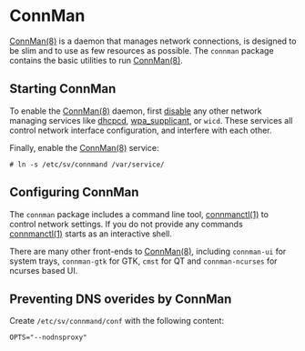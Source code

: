 # ConnMan

[ConnMan(8)](https://man.voidlinux.org/connman.8/) is a daemon that manages
network connections, is designed to be slim and to use as few resources as
possible. The `connman` package contains the basic utilities to run
[ConnMan(8)](https://man.voidlinux.org/connman.8/).

## Starting ConnMan

To enable the [ConnMan(8)](https://man.voidlinux.org/connman.8/) daemon, first
[disable](../services/index.md) any other network managing services like
[dhcpcd](dhcpcd.md), [wpa_supplicant](wpa_supplicant.md), or `wicd`. These
services all control network interface configuration, and interfere with each
other.

Finally, enable the [ConnMan(8)](https://man.voidlinux.org/connman.8/) service:

```
# ln -s /etc/sv/connmand /var/service/
```

## Configuring ConnMan

The `connman` package includes a command line tool,
[connmanctl(1)](https://man.voidlinux.org/connmanctl.1) to control network
settings. If you do not provide any commands
[connmanctl(1)](https://man.voidlinux.org/connmanctl.1) starts as an interactive
shell.

There are many other front-ends to
[ConnMan(8)](https://man.voidlinux.org/connman.8/), including `connman-ui` for
system trays, `connman-gtk` for GTK, `cmst` for QT and `connman-ncurses` for
ncurses based UI.

## Preventing DNS overides by ConnMan

Create `/etc/sv/connmand/conf` with the following content:

```
OPTS="--nodnsproxy"
```
